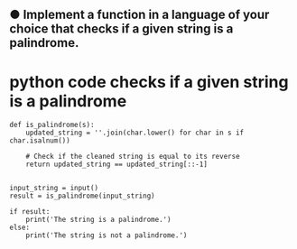 ## ● Implement a function in a language of your choice that checks if a given string is a palindrome.


# python code checks if a given string is a palindrome

```
def is_palindrome(s):
    updated_string = ''.join(char.lower() for char in s if char.isalnum())

    # Check if the cleaned string is equal to its reverse
    return updated_string == updated_string[::-1]


input_string = input()
result = is_palindrome(input_string)

if result:
    print('The string is a palindrome.')
else:
    print('The string is not a palindrome.')
```
